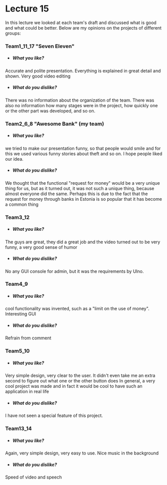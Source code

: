 # Lecture 15

In this lecture we looked at each team's draft and discussed what is good and what could be better. Below are my opinions on the projects of different groups:

### Team1_11_17 "Seven Eleven"
-  ##### What you like?
Accurate and polite presentation. Everything is explained in great detail and shown. Very good video editing
- ##### What do you dislike? 
There was no information about the organization of the team. There was also no information how many stages were in the project, how quickly one or the other part was developed, and so on.

### Team2_6_8 "Awesome Bank" (my team)
-  ##### What you like?
we tried to make our presentation funny, so that people would smile and for this we used various funny stories about theft and so on. I hope people liked our idea.
- ##### What do you dislike? 
We thought that the functional "request for money" would be a very unique thing for us, but as it turned out, it was not such a unique thing, because almost everyone did the same. Perhaps this is due to the fact that the request for money through banks in Estonia is so popular that it has become a common thing

### Team3_12
-  ##### What you like?
The guys are great, they did a great job and the video turned out to be very funny, a very good sense of humor
- ##### What do you dislike? 
No any GUI console for admin, but it was the requirements by Ulno. 

### Team4_9
-  ##### What you like?
cool functionality was invented, such as a "limit on the use of money". Interesting GUI
- ##### What do you dislike? 
Refrain from comment

### Team5_10
-  ##### What you like?
Very simple design, very clear to the user. It didn't even take me an extra second to figure out what one or the other button does
In general, a very cool project was made and in fact it would be cool to have such an application in real life
- ##### What do you dislike? 
I have not seen a special feature of this project.

### Team13_14
-  ##### What you like?
Again, very simple design, very easy to use. Nice music in the background
- ##### What do you dislike? 
Speed of video and speech
